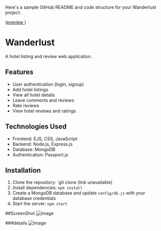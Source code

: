 Here's a sample GitHub README and code structure for your Wanderlust project:


([preview ](https://wanderlust-app-i1pp.onrender.com/listings))

# Wanderlust

A hotel listing and review web application.

## Features

* User authentication (login, signup)
* Add hotel listings
* View all hotel details
* Leave comments and reviews
* Rate reviews
* View hotel reviews and ratings

## Technologies Used

* Frontend: EJS, CSS, JavaScript
* Backend: Node.js, Express.js
* Database: MongoDB
* Authentication: Passport.js

## Installation

1. Clone the repository: `git clone (link unavailable)
2. Install dependencies: `npm install`
3. Create a MongoDB database and update `config/db.js` with your database credentials
4. Start the server: `npm start`

##ScreenShot
![image](https://github.com/user-attachments/assets/30d0517d-cdaf-4083-9113-806af21093bd)

###details 
![image](https://github.com/user-attachments/assets/a64cc353-45ee-48c4-96f9-85483496301f)



